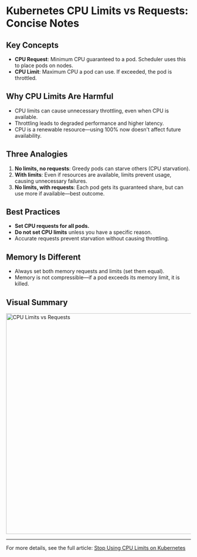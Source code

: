 # Kubernetes CPU Limits vs Requests: Concise Notes

## Key Concepts
- **CPU Request**: Minimum CPU guaranteed to a pod. Scheduler uses this to place pods on nodes.
- **CPU Limit**: Maximum CPU a pod can use. If exceeded, the pod is throttled.

## Why CPU Limits Are Harmful
- CPU limits can cause unnecessary throttling, even when CPU is available.
- Throttling leads to degraded performance and higher latency.
- CPU is a renewable resource—using 100% now doesn't affect future availability.

## Three Analogies
1. **No limits, no requests**: Greedy pods can starve others (CPU starvation).
2. **With limits**: Even if resources are available, limits prevent usage, causing unnecessary failures.
3. **No limits, with requests**: Each pod gets its guaranteed share, but can use more if available—best outcome.

## Best Practices
- **Set CPU requests for all pods.**
- **Do not set CPU limits** unless you have a specific reason.
- Accurate requests prevent starvation without causing throttling.

## Memory Is Different
- Always set both memory requests and limits (set them equal).
- Memory is not compressible—if a pod exceeds its memory limit, it is killed.

## Visual Summary
<img src="https://cdn.prod.website-files.com/633e9bad8f71dfa75ae4c9db/672344d761a0dd3fa875e9be_6357fcc4b3a1634d362a408a_CPU%2520Limits.webp" alt="CPU Limits vs Requests" width="600" height="600">

---
For more details, see the full article: [Stop Using CPU Limits on Kubernetes](https://home.robusta.dev/blog/stop-using-cpu-limits)
